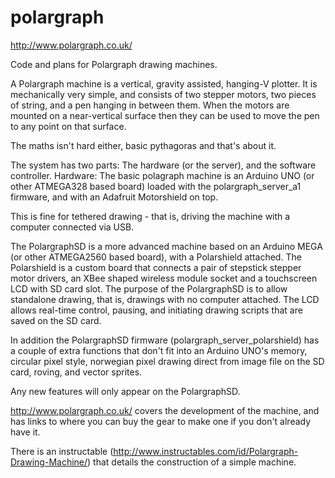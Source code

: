 polargraph
==========

http://www.polargraph.co.uk/

Code and plans for Polargraph drawing machines.

A Polargraph machine is a vertical, gravity assisted, hanging-V plotter.
It is mechanically very simple, and consists of two stepper motors, two pieces of string, 
and a pen hanging in between them.  When the motors are mounted on a near-vertical
surface then they can be used to move the pen to any point on that surface.

The maths isn't hard either, basic pythagoras and that's about it.

The system has two parts: The hardware (or the server), and the software controller.
Hardware: The basic polagraph machine is an Arduino UNO (or other ATMEGA328 based board) 
loaded with the polargraph_server_a1 firmware, and with an Adafruit Motorshield on top.

This is fine for tethered drawing - that is, driving the machine with a computer connected
via USB.

The PolargraphSD is a more advanced machine based on an Arduino MEGA (or other ATMEGA2560
based board), with a Polarshield attached.  The Polarshield is a custom board that connects
a pair of stepstick stepper motor drivers, an XBee shaped wireless module socket and a 
touchscreen LCD with SD card slot.  The purpose of the PolargraphSD is to allow standalone
drawing, that is, drawings with no computer attached.  The LCD allows real-time control, 
pausing, and initiating drawing scripts that are saved on the SD card.

In addition the PolargraphSD firmware (polargraph_server_polarshield) has a couple of extra
functions that don't fit into an Arduino UNO's memory, circular pixel style, norwegian
pixel drawing direct from image file on the SD card, roving, and vector sprites.  

Any new features will only appear on the PolargraphSD.


http://www.polargraph.co.uk/ covers the development of the machine, and has links to 
where you can buy the gear to make one if you don't already have it.

There is an instructable (http://www.instructables.com/id/Polargraph-Drawing-Machine/) that 
details the construction of a simple machine.
